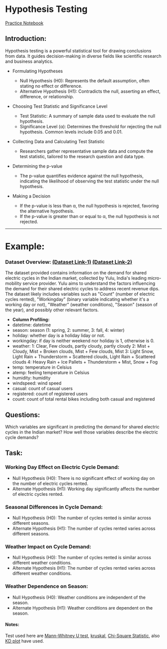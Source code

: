 # Hypothesis Testing
[Practice Notebook](https://github.com/DataByteSun/Revision/blob/6e1ce27df1ecf463ddadac9c23f5a3373620c48d/Descriptive%20statistics/Notebooks/Hypothesis%20Testing.ipynb)
## Introduction:
Hypothesis testing is a powerful statistical tool for drawing conclusions from data. It guides decision-making in diverse fields like scientific research and business analytics.

- Formulating Hypotheses
  - Null Hypothesis (H0): Represents the default assumption, often stating no effect or difference.
  - Alternative Hypothesis (H1): Contradicts the null, asserting an effect, difference, or relationship.

- Choosing Test Statistic and Significance Level
  - Test Statistic: A summary of sample data used to evaluate the null hypothesis.
  - Significance Level (α): Determines the threshold for rejecting the null hypothesis. Common levels include 0.05 and 0.01.

- Collecting Data and Calculating Test Statistic
  - Researchers gather representative sample data and compute the test statistic, tailored to the research question and data type.

- Determining the p-value
  - The p-value quantifies evidence against the null hypothesis, indicating the likelihood of observing the test statistic under the null hypothesis.

- Making a Decision
  - If the p-value is less than α, the null hypothesis is rejected, favoring the alternative hypothesis.
  - If the p-value is greater than or equal to α, the null hypothesis is not rejected.
----------------------------
# Example:
### Dataset Overview: [(Dataset Link-1)]() [(Dataset Link-2)](https://www.kaggle.com/datasets/ranitsarkar01/yulu-bike-sharing-data)
The dataset provided contains information on the demand for shared electric cycles in the Indian market, collected by Yulu, India's leading micro-mobility service provider. Yulu aims to understand the factors influencing the demand for their shared electric cycles to address recent revenue dips. The dataset likely includes variables such as "Count" (number of electric cycles rented), "Workingday" (binary variable indicating whether it's a working day or not), "Weather" (weather conditions), "Season" (season of the year), and possibly other relevant factors.
- **Column Profiling:**
- datetime: datetime
- season: season (1: spring, 2: summer, 3: fall, 4: winter)
- holiday: whether day is a holiday liday or not.
- workingday: if day is neither weekend nor holiday is 1, otherwise is 0.
- weather: 1: Clear, Few clouds, partly cloudy, partly cloudy 2: Mist + Cloudy, Mist + Broken clouds, Mist + Few clouds, Mist 3: Light Snow, Light Rain + Thunderstorm + Scattered clouds, Light Rain + Scattered clouds 4: Heavy Rain + Ice Pallets + Thunderstorm + Mist, Snow + Fog
- temp: temperature in Celsius
- atemp: feeling temperature in Celsius
- humidity: humidity
- windspeed: wind speed
- casual: count of casual users
- registered: count of registered users
- count: count of total rental bikes including both casual and registered

## Questions: 
  Which variables are significant in predicting the demand for shared electric cycles in the Indian market?
  How well those variables describe the electric cycle demands?
##
## Task: 
### Working Day Effect on Electric Cycle Demand:
- Null Hypothesis (H0): There is no significant effect of working day on the number of electric cycles rented.
- Alternate Hypothesis (H1): Working day significantly affects the number of electric cycles rented.

### Seasonal Differences in Cycle Demand:
- Null Hypothesis (H0): The number of cycles rented is similar across different seasons.
- Alternate Hypothesis (H1): The number of cycles rented varies across different seasons.
  
### Weather Impact on Cycle Demand:
- Null Hypothesis (H0): The number of cycles rented is similar across different weather conditions.
- Alternate Hypothesis (H1): The number of cycles rented varies across different weather conditions.

### Weather Dependence on Season:
- Null Hypothesis (H0): Weather conditions are independent of the season.
- Alternate Hypothesis (H1): Weather conditions are dependent on the season.

#### Notes:
Test used here are [Mann-Whitney U test](), [kruskal](), [Chi-Square Statistic](), also [KD plot]() have used. 
